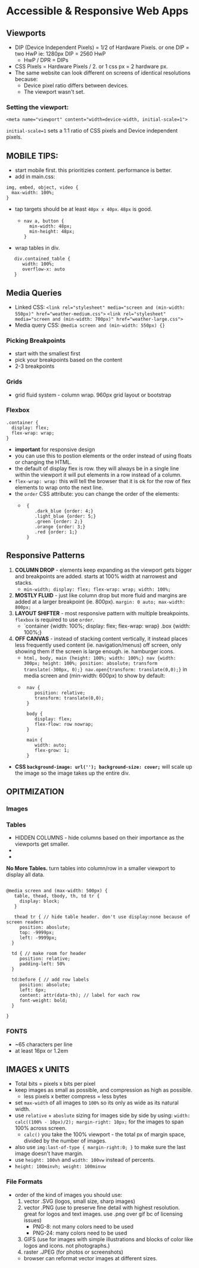 # Accessible & Responsive Web Apps

## Viewports

* DIP (Device Independent Pixels) = 1/2 of Hardware Pixels. or one DIP = two HwP ie: 1280px DIP = 2560 HwP
    * HwP / DPR = DIPs
* CSS Pixels = Hardware Pixels / 2. or 1 css px = 2 hardware px.
* The same website can look different on screens of identical resolutions because:
    * Device pixel ratio differs between devices.
    * The viewport wasn't set.

### Setting the viewport:
```
<meta name="viewport" content="width=device-width, initial-scale=1">
```
`initial-scale=1` sets a 1:1 ratio of CSS pixels and Device independent pixels.

## MOBILE TIPS: 
* start mobile first. this prioritizies content. performance is better.
* add in main.css:
```
img, embed, object, video {
  max-width: 100%;
}

```

* tap targets should be at least `40px x 40px`. `48px` is good.
  * ```
    nav a, button {
      min-width: 48px;
      min-height: 48px;
    }
    ```
* wrap tables in div.
```
   div.contained_table {
      width: 100%;
      overflow-x: auto
   }
```
 
 ## Media Queries
 * Linked CSS: `<link rel="stylesheet" media="screen and (min-width: 550px)" href="weather-medium.css">` `<link rel="stylesheet" media="screen and (min-width: 700px)" href="weather-large.css">`
 * Media query CSS: `@media screen and (min-width: 550px) {}`
 
 ### Picking Breakpoints
 * start with the smallest first
 * pick your breakpoints based on the content
 * 2-3 breakpoints
 
 ### Grids
 * grid fluid system - column wrap. 960px grid layout or bootstrap
 
 ### Flexbox
 ```
 .container {
   display: flex;
   flex-wrap: wrap;
 }
 ```
* **important** for responsive design
* you can use this to postion elements or the order instead of using floats or changing the HTML.
* the default of display flex is row. they will always be in a single line within the viewport it will put elements in a row instead of a column.
* `flex-wrap: wrap:` this will tell the browser that it is ok for the row of flex elements to wrap onto the next line.
* the `order` CSS attribute: you can change the order of the elements:
   * ```
      {
         .dark_blue {order: 4;}
         .light_blue {order: 5;}
         .green {order: 2;}
         .orange {order: 3;}
         .red {order: 1;}
      }
      ```
## Responsive Patterns

1. **COLUMN DROP** -  elements keep expanding as the viewport gets bigger and breakpoints are added. starts at 100% width at narrowest and stacks.
   * `min-width; display: flex; flex-wrap: wrap; width: 100%;`
2. **MOSTLY FLUID** - just like column drop but more fluid and margins are added at a larger breakpoint (ie. 800px). `margin: 0 auto; max-width: 800px;`
3. **LAYOUT SHIFTER** - most responsive pattern with multiple breakpoints. `flexbox` is required to use `order`.
   * `container {width: 100%; display: flex; flex-wrap: wrap} .box {width: 100%;}
4. **OFF CANVAS** - instead of stacking content vertically, it instead places less frequently used content (ie. navigation/menus) off screen, only showing them if the screen is large enough. ie. hamburger icons.
   * `html, body, main {height: 100%; width: 100%;} nav {width: 300px; height: 100%; position: absolute; transform translate(-300px, 0);} nav.open{transform: translate(0,0);}` in media screen and (min-width: 600px) to show by default:
   * ```
      nav {
         position: relative;
         transform: translate(0,0);
      }
      
      body {
         display: flex;
         flex-flow: row nowrap;
      }
      
      main {
         width: auto;
         flex-grow: 1;
      }
      ```
* **CSS `background-image: url(''); background-size: cover;`** will scale up the image so the image takes up the entire div.

## OPITMIZATION

### Images

### Tables
 * HIDDEN COLUMNS - hide columns based on their importance as the viewports get smaller.
 *
 *


**No More Tables.** turn tables into column/row in a smaller viewport to display all data.
 ```
 
 @media screen and (max-width: 500px) {
    table, thead, tbody, th, td tr {
      display: block;
    }
    
    thead tr { // hide table header. don't use display:none because of screen readers
      position: aboslute;
      top: -9999px;
      left: -9999px;
   }
   
   td { // make room for header
      position: relative;
      padding-left: 50%
   }
   
   td:before { // add row labels
      position: absolute;
      left: 6px;
      content: attr(data-th); // label for each row
      font-weight: bold;
   }
    
 }
 ```
### FONTS
* ~65 characters per line
* at least 16px or 1.2em

## IMAGES x UNITS

* Total bits = pixels x bits per pixel
* keep images as small as possible, and compression as high as possible.
  * less pixels x better compress = less bytes
* set `max-width` of all images to `100%` so its only as wide as its natural width.
* use `relative` + `aboslute` sizing for images side by side by using: `width: calc((100% - 10px)/2); margin-right: 10px;` for the images to span 100% across screen.
   * `calc()` you take the 100% viewport - the total px of margin space, divided by the number of images.
* also use `img:last-of-type { margin-right:0; }` to make sure the last image doesn't have margin.
* use `height: 100vh` and `width: 100vw` instead of percents.
* `height: 100minvh; weight: 100minvw`

### File Formats
* order of the kind of images you should use:
   1. vector .SVG (logos, small size, sharp images)
   2. vector .PNG (use to preserve fine detail with highest resolution. great for logos and text images. use .png over gif bc of licensing issues)
      * PNG-8: not many colors need to be used
      * PNG-24: many colors need to be used
   3. GIFS (use for images with simple illustrations and blocks of color like logos and icons. not photographs.)
   4. raster .JPEG (for photos or screenshots)
   * browser can reformat vector images at different sizes.
